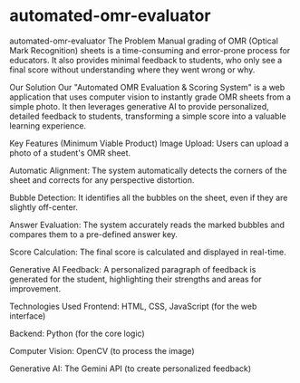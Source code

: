 # automated-omr-evaluator
automated-omr-evaluator
The Problem
Manual grading of OMR (Optical Mark Recognition) sheets is a time-consuming and error-prone process for educators. It also provides minimal feedback to students, who only see a final score without understanding where they went wrong or why.

Our Solution
Our "Automated OMR Evaluation & Scoring System" is a web application that uses computer vision to instantly grade OMR sheets from a simple photo. It then leverages generative AI to provide personalized, detailed feedback to students, transforming a simple score into a valuable learning experience.

Key Features (Minimum Viable Product)
Image Upload: Users can upload a photo of a student's OMR sheet.

Automatic Alignment: The system automatically detects the corners of the sheet and corrects for any perspective distortion.

Bubble Detection: It identifies all the bubbles on the sheet, even if they are slightly off-center.

Answer Evaluation: The system accurately reads the marked bubbles and compares them to a pre-defined answer key.

Score Calculation: The final score is calculated and displayed in real-time.

Generative AI Feedback: A personalized paragraph of feedback is generated for the student, highlighting their strengths and areas for improvement.

Technologies Used
Frontend: HTML, CSS, JavaScript (for the web interface)

Backend: Python (for the core logic)

Computer Vision: OpenCV (to process the image)

Generative AI: The Gemini API (to create personalized feedback)
